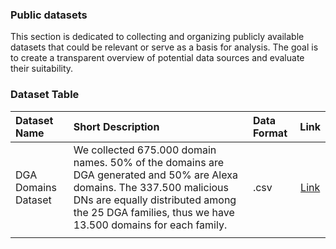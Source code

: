 ### Public datasets

This section is dedicated to collecting and organizing publicly available datasets that could be relevant or serve as a basis for analysis. The goal is to create a transparent overview of potential data sources and evaluate their suitability.

### Dataset Table

| **Dataset Name**                              | **Short Description**                                                                                                                                                                                                        | **Data Format**                                     | Link                                                  | 
|:----------------------------------------------|:-----------------------------------------------------------------------------------------------------------------------------------------------------------------------------------------------------------------------------|:----------------------------------------------------|:-----------------------------------------------------:|
| DGA Domains Dataset                         | We collected 675.000 domain names. 50% of the domains are DGA generated and 50% are Alexa domains. The 337.500 malicious DNs are equally distributed among the 25 DGA families, thus we have 13.500 domains for each family. | .csv                                                | [Link](https://github.com/chrmor/DGA_domains_dataset) |    
|                                               | 